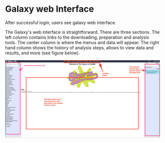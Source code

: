 # Galaxy web Interface

After successful login, users see galaxy web interface.

The Galaxy's web interface is straightforward. There are three sections. The left column contains links to the downloading, preparation and analysis tools. The center column is where the menus and data will appear. The right hand column shows the history of analysis steps, allows to view data and results, and more \(see figure below\).

![](/assets/Galaxy_web_interface.png)

[DM]: <> (This doesnt describe the interface at all. The picture is too small, the notes are too small, the descriptions in the text are not helpful as they do not lead the reader through the material. Take care to introduce every aspect clearly and to make explicit its purpose. Again use structure in the document. Try to summarise the result of each action.)
